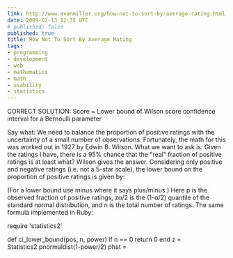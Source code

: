```yaml
---
link: http://www.evanmiller.org/how-not-to-sort-by-average-rating.html
date: 2009-02-13 12:35 UTC
# published: false
published: true
title: How Not To Sort By Average Rating
tags:
- programming
- development
- web
- mathematics
- math
- usability
- statistics
---
```


CORRECT SOLUTION: Score = Lower bound of Wilson score confidence interval for a Bernoulli parameter

Say what: We need to balance the proportion of positive ratings with the uncertainty of a small number of observations. Fortunately, the math for this was worked out in 1927 by Edwin B. Wilson. What we want to ask is: Given the ratings I have, there is a 95% chance that the "real" fraction of positive ratings is at least what? Wilson gives the answer. Considering only positive and negative ratings (i.e. not a 5-star scale), the lower bound on the proportion of positive ratings is given by:

(For a lower bound use minus where it says plus/minus.) Here p is the observed fraction of positive ratings, zα/2 is the (1-α/2) quantile of the standard normal distribution, and n is the total number of ratings. The same formula implemented in Ruby:


require 'statistics2'

def ci_lower_bound(pos, n, power)
    if n == 0
        return 0
    end
    z = Statistics2.pnormaldist(1-power/2)
    phat =
